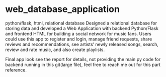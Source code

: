 # web_database_application
python/flask, html, relational database
Designed a relational database for storing data and developed a Web Application with backend Python/Flask and frontend HTML for building a social network for music fans. Users could use this app to register and login, manage friend requests, share reviews and recommendations, see artists’ newly released songs, search, review and rate music, and also create playlists.

Final app look see the report for details, not providing the main.py code for backend running in this git(large file), feel free to reach me out for this part reference.
